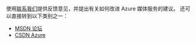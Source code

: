 使用[联系我们](https://www.azure.cn/support/contact/)提供反馈意见，并提出有关如何改进 Azure 媒体服务的建议。 还可以直接转到以下类别之一： 

- [MSDN 论坛](https://social.msdn.microsoft.com/Forums/zh-CN/home?forum=windowsazurezhchs)
- [CSDN Azure](http://azure.csdn.net/)